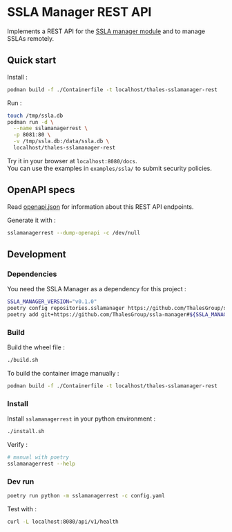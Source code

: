 # SSLA Manager REST API

Implements a REST API for the [SSLA manager module](https://github.com/ThalesGroup/ssla-manager) and to manage SSLAs remotely.

## Quick start

Install :

```sh
podman build -f ./Containerfile -t localhost/thales-sslamanager-rest
```

Run :

```sh
touch /tmp/ssla.db
podman run -d \
  --name sslamanagerrest \
  -p 8081:80 \
  -v /tmp/ssla.db:/data/ssla.db \
  localhost/thales-sslamanager-rest
```

Try it in your browser at `localhost:8080/docs`.  
You can use the examples in `examples/ssla/` to submit security policies.  

## OpenAPI specs

Read [openapi.json](openapi.json) for information about this REST API endpoints.

Generate it with : 

```sh
sslamanagerrest --dump-openapi -c /dev/null
```

## Development

### Dependencies

You need the SSLA Manager as a dependency for this project :

```sh
SSLA_MANAGER_VERSION="v0.1.0"
poetry config repositories.sslamanager https://github.com/ThalesGroup/ssla-manager
poetry add git+https://github.com/ThalesGroup/ssla-manager#${SSLA_MANAGER_VERSION}
```

### Build

Build the wheel file :

```sh
./build.sh
```

To build the container image manually :

```sh
podman build -f ./Containerfile -t localhost/thales-sslamanager-rest
```

### Install

Install `sslamanagerrest` in your python environment :

```sh
./install.sh
```

Verify :

```sh
# manual with poetry
sslamanagerrest --help
```

### Dev run

```sh
poetry run python -m sslamanagerrest -c config.yaml
```

Test with :

```sh
curl -L localhost:8080/api/v1/health
```
